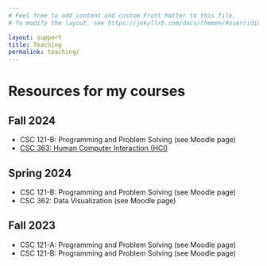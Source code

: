 ```yaml
---
# Feel free to add content and custom Front Matter to this file.
# To modify the layout, see https://jekyllrb.com/docs/themes/#overriding-theme-defaults

layout: support
title: Teaching
permalink: teaching/
---
```


# Resources for my courses

## Fall 2024
* CSC 121-B: Programming and Problem Solving (see Moodle page)
* [CSC 363: Human Computer Interaction (HCI)](./hci.markdown)

## Spring 2024
* CSC 121-B: Programming and Problem Solving (see Moodle page)
* CSC 362: Data Visualization (see Moodle page)

## Fall 2023
* CSC 121-A: Programming and Problem Solving (see Moodle page)
* CSC 121-B: Programming and Problem Solving (see Moodle page)